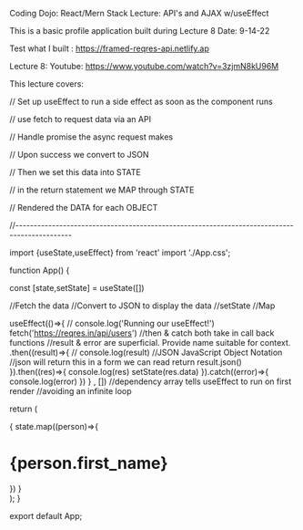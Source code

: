 Coding Dojo: React/Mern Stack
Lecture: API's and AJAX w/useEffect

This is a basic profile application built during Lecture 8
Date: 9-14-22

Test what I built : https://framed-reqres-api.netlify.ap

Lecture 8:  Youtube: https://www.youtube.com/watch?v=3zjmN8kU96M




This lecture covers: 

// Set up useEffect to run a side effect as soon as the component runs

// use fetch to request data via an API

// Handle promise the async request makes

// Upon success we convert to JSON

// Then we set this data into STATE

// in the return statement we MAP through STATE

// Rendered the DATA for each OBJECT

//---------------------------------------------------------------------------------------------

import {useState,useEffect} from 'react'
import './App.css';

function App() {


  const [state,setState] = useState([])

  //Fetch the data
  //Convert to JSON to display the data
  //setState
  //Map

  useEffect(()=>{
    // console.log('Running our useEffect!')
    fetch('https://reqres.in/api/users')
  //then & catch both take in call back functions
  //result & error are superficial. Provide name suitable for context.
    .then((result)=>{
      // console.log(result)
      //JSON JavaScript Object Notation
      //json will return this in a form we can read
      return result.json()
    }).then((res)=>{
      console.log(res)
      setState(res.data)
    }).catch((error)=>{
      console.log(error)
    })
  } , [])
  //dependency array tells useEffect to run on first render
  //avoiding an infinite loop

  return (
    <div className="App">
    {
      state.map((person)=>{
        <div>
          <h1>{person.first_name}</h1>
        </div>
      })
    }
    </div>
  );
}

export default App;
